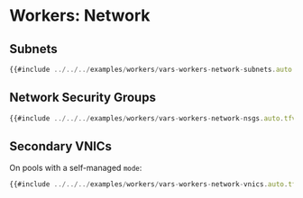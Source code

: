 # Workers: Network

## Subnets
```javascript
{{#include ../../../examples/workers/vars-workers-network-subnets.auto.tfvars:4:}}
```

## Network Security Groups
```javascript
{{#include ../../../examples/workers/vars-workers-network-nsgs.auto.tfvars:4:}}
```

## Secondary VNICs
On pools with a self-managed `mode`:
```javascript
{{#include ../../../examples/workers/vars-workers-network-vnics.auto.tfvars:4:}}
```
